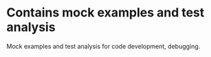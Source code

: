 # Contains mock examples and test analysis

Mock examples and test analysis for code development, debugging.
